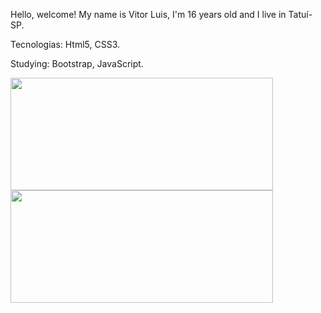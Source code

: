 Hello, welcome! My name is Vitor Luis, I'm 16 years old and I live in Tatuí-SP.


Tecnologias:
Html5, CSS3.

Studying:
Bootstrap, JavaScript.

<div>
  <img height="180em" width="420em" src="https://github-readme-stats.vercel.app/api?username=luiscarriel&show_icons=true&theme=dark&include_all_commits=true&count_private=true"/>
  <img height="180em" width="420em"src="https://github-readme-stats.vercel.app/api/top-langs/?username=luiscarriel&layout=compact&langs_count=7&theme=dark"/>
</div>

